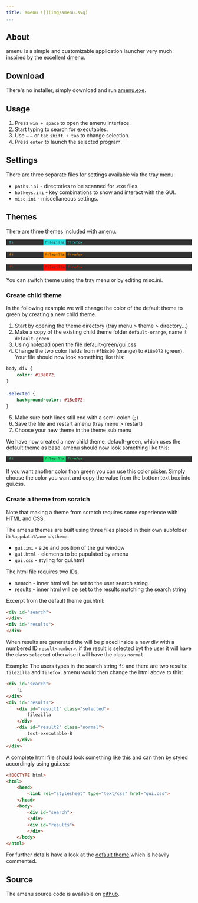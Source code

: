 ```yaml
---
title: amenu ![](img/amenu.svg)
...
```


About
-----

amenu is a simple and customizable application launcher very much inspired by the excellent [dmenu](http://tools.suckless.org/dmenu/).

Download
--------

There's no installer, simply download and run [amenu.exe](https://github.com/owlnical/amenu/releases/download/v0.3/amenu.exe).

Usage
-----

 1. Press `win + space` to open the amenu interface.
 2. Start typing to search for executables.
 3. Use `←` `→` or `tab` `shift + tab` to change selection.
 4. Press `enter` to launch the selected program.

Settings
--------

There are three separate files for settings available via the tray menu:

 - `paths.ini` - directories to be scanned for .exe files.
 - `hotkeys.ini` - key combinations to show and interact with the GUI.
 - `misc.ini`  - miscellaneous settings.

Themes
------

There are three themes included with amenu.

![default](img/theme/default.png)

![default-orange](img/theme/default-orange.png)

![default-red](img/theme/default-red.png)

You can switch theme using the tray menu or by editing misc.ini.

### Create child theme

In the following example we will change the color of the default theme to green by creating a new child theme.

 1. Start by opening the theme directory (tray menu > theme > directory...)
 2. Make a copy of the existing child theme folder `default-orange`, name it `default-green`
 3. Using notepad open the file default-green/gui.css
 4. Change the two color fields from `#fb8c00` (orange) to `#18e072` (green). Your file should now look something like this:

```css
body,div {
	color: #18e072;
}

.selected {
	background-color: #18e072;
}
```

 5. Make sure both lines still end with a semi-colon (`;`)
 5. Save the file and restart amenu (tray menu > restart)
 6. Choose your new theme in the theme sub menu

We have now created a new child theme, default-green, which uses the default theme as base. amenu should now look something like this:

![Theme default-green](img/theme/default-green.png)
 
If you want another color than green you can use this [color picker](https://ddg.gg/?q=color+picker). Simply choose the color you want and copy the value from the bottom text box into gui.css.

### Create a theme from scratch

Note that making a theme from scratch requires some experience with HTML and CSS. 

The amenu themes are built using three files placed in their own subfolder in `%appdata%\amenu\theme`:

 - `gui.ini` - size and position of the gui window
 - `gui.html` - elements to be pupulated by amenu
 - `gui.css`  - styling for gui.html

The html file requires two IDs.

 - search - inner html will be set to the user search string
 - results - inner html will be set to the results matching the search string

Excerpt from the default theme gui.html:

```html
<div id="search">
</div>
<div id="results">
</div>
```

When results are generated the will be placed inside a new div with a numbered ID `result<number>`. if the result is selected byt the user it will have the class `selected` otherwise it will have the class `normal`.

Example: The users types in the search string `fi` and there are two results: `filezilla` and `firefox`. amenu would then change the html above to this:

```html
<div id="search">
	fi
</div>
<div id="results">
	<div id="result1" class="selected">
		filezilla
	</div>
	<div id="result2" class="normal">
		test-executable-B
	</div>
</div>
```

A complete html file should look something like this and can then by styled accordingly using gui.css:

```html
<!DOCTYPE html>
<html>
	<head>
		<link rel="stylesheet" type="text/css" href="gui.css">
	</head>
	<body>
		<div id="search">
		</div>
		<div id="results">
		</div>
	</body>
</html>
```

For further details have a look at the [default theme](https://github.com/owlnical/amenu/tree/master/theme/default) which is heavily commented.

Source
------

The amenu source code is available on [github](https://github.com/owlnical/amenu).